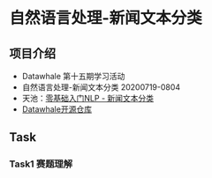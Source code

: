 # 自然语言处理-新闻文本分类
## 项目介绍
* Datawhale 第十五期学习活动
* 自然语言处理-新闻文本分类 20200719-0804
* 天池：[零基础入门NLP - 新闻文本分类](https://tianchi.aliyun.com/competition/entrance/531810/introduction?spm=5176.12281973.1005.1.3dd52448Ml2gGv)
* [Datawhale开源仓库](https://github.com/datawhalechina/team-learning-nlp/tree/master/NewsTextClassification)

## Task
### Task1 赛题理解
